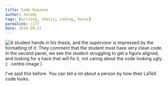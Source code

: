 ```yaml
---
title: Code Hygiene
author: Jeremy
tags: [writing, thesis, coding, hacks]
permalink: /177
date: 2019-09-27
---
```


![A student hands in his thesis, and the supervisor is impressed by the formatting of it. They comment that the student must have very clean code. In the second panel, we see the student struggling to get a figure aligned, and looking for a hack that will fix it, not caring about the code looking ugly.](https://res.cloudinary.com/dh3hm8pb7/image/upload/c_scale,q_auto:best,w_615/v1535842782/Handwaving/Published/CodeHygiene.png){: .centre-image }

I've said this before. You can tell a lot about a person by how their LaTeX code looks.
